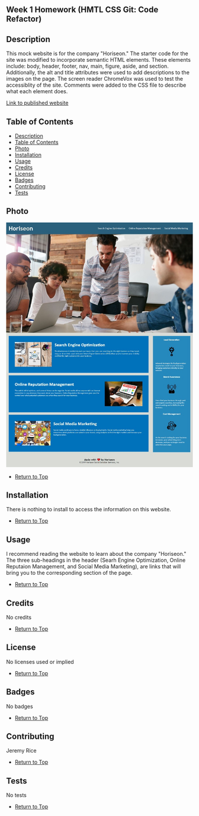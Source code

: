 ## Week 1 Homework (HMTL CSS Git: Code Refactor)

## Description 

This mock website is for the company "Horiseon." The starter code for the site was modified to incorporate semantic HTML elements. These elements include: body, header, footer, nav, main, figure, aside, and section. Additionally, the alt and title attributes were used to add descriptions to the images on the page. The screen reader ChromeVox was used to test the accessiblity of the site. Comments were added to the CSS file to describe what each element does.

[Link to published website](https://jdavidrice.github.io/Week_1_Homework/)

## Table of Contents

* [Description](#Description)
* [Table of Contents](#Table-of-Contents)
* [Photo](#Photo)
* [Installation](#Installation)
* [Usage](#Usage)
* [Credits](#Credits)
* [License](#License)
* [Badges](#Badges)
* [Contributing](#Contributing)
* [Tests](#Tests)

## Photo

![Screenshot of completed website.](finished_site.jpg)

* [Return to Top](#Week-1-Homework-(HMTL-CSS-Git:-Code-Refactor))

## Installation

There is nothing to install to access the information on this website. 

* [Return to Top](#Week-1-Homework-(HMTL-CSS-Git:-Code-Refactor))

## Usage 

I recommend reading the website to learn about the company "Horiseon." The three sub-headings in the header (Searh Engine Optimization, Online Reputaion Management, and Social Media Marketing), are links that will bring you to the corresponding section of the page. 

* [Return to Top](#Week-1-Homework-(HMTL-CSS-Git:-Code-Refactor))

## Credits

No credits

* [Return to Top](#Week-1-Homework-(HMTL-CSS-Git:-Code-Refactor))

## License

No licenses used or implied 

* [Return to Top](#Week-1-Homework-(HMTL-CSS-Git:-Code-Refactor))

## Badges

No badges 

* [Return to Top](#Week-1-Homework-(HMTL-CSS-Git:-Code-Refactor))

## Contributing

Jeremy Rice

* [Return to Top](#Week-1-Homework-(HMTL-CSS-Git:-Code-Refactor))

## Tests

No tests

* [Return to Top](#Week-1-Homework-(HMTL-CSS-Git:-Code-Refactor))